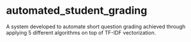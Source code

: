 # automated_student_grading
A system developed to automate short question grading achieved through applying 5 different algorithms on top of TF-IDF vectorization.

